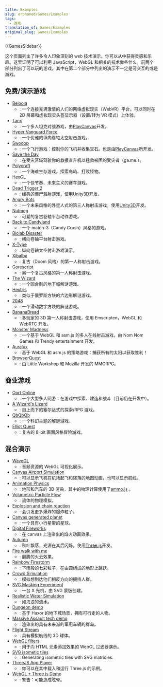 ```yaml
---
title: Examples
slug: orphaned/Games/Examples
tags:
  - 游戏
translation_of: Games/Examples
original_slug: Games/Examples
---
```


{{GamesSidebar}}

这个页面列出了许多令人印象深刻的 web 技术演示，你可以从中获得灵感和乐趣。这里证明了可以利用 JavaScript，WebGL 和相关的技术做些什么。前两个部分列出了可以玩的游戏，其中在第二个部分中列出的演示不一定是可交互的或是游戏。

## 免费/演示游戏

- [Beloola](http://www.beloola.com)
  - : 一个连接充满激情的人们的网络虚拟现实（WebVR）平台。可以同时在 2D 屏幕和虚拟现实头盔显示器（设置/转为 VR 模式）上体验。
- [Tanx](http://playcanv.as/p/aP0oxhUr)
  - : 一个多人坦克对战游戏，由[PlayCanvas](https://playcanvas.com/)开发。
- [Hyper Vanguard Force](https://robertsspaceindustries.com/comm-link/transmission/14704-Hyper-Vanguard-Force)
  - : 一个优雅的纵向卷轴太空射击游戏。
- [Swooop](http://playcanv.as/p/JtL2iqIH)
  - : 一个飞行游戏：控制你的飞机并收集宝石。也是由[PlayCanvas](https://playcanvas.com/)所开发。
- [Save the Day](https://ga.me/games/save-the-day)
  - : 在受灾区域驾驶你的救援直升机以拯救被困的受灾者（ga.me.）。
- [Polycraft](https://ga.me/games/polycraft)
  - : 一个海难生存游戏。探索岛屿、打败怪物。
- [HexGL](http://hexgl.bkcore.com/)
  - : 一个快节奏、未来主义的赛车游戏。
- [Dead Trigger 2](http://beta.unity3d.com/jonas/DT2/)
  - : 经典的僵尸溅射游戏，使用[Unity3D](http://unity3d.com/)开发。
- [Angry Bots](http://beta.unity3d.com/jonas/AngryBots/)
  - : 一个未来风格的外星人式的第三人称射击游戏，使用[Unity3D](http://unity3d.com/)开发。
- [Nutmeg](http://sandbox.photonstorm.com/html5/nutmeg/)
  - : 可爱的复古卷轴平台动作游戏。
- [Back to Candyland](http://www.zibbo.com/game/match-3-games-top/back-to-candyland-episode-1)
  - : 一个 match-3（Candy Crush）风格的游戏。
- [Biolab Disaster](http://playbiolab.com/)
  - : 横向卷轴平台射击游戏。
- [X-Type](http://phoboslab.org/xtype/)
  - : 纵向卷轴太空射击游戏演示。
- [Xibalba](http://phoboslab.org/xibalba/)
  - : 复古（Doom 风格）的第一人称射击游戏。
- [Gorescript](https://timeinvariant.github.io/gorescript/play/)
  - : 另一个复古风格的第一人称射击游戏。
- [The Wizard](http://hypnoticowl.com/games/the-wizard/)
  - : 一个回合制的地下城解谜游戏。
- [Hextris](http://hextris.io/)
  - : 类似于俄罗斯方块的六边形解谜游戏。
- [2048](https://gabrielecirulli.github.io/2048/)
  - : 一个滑动数字方块的解谜游戏。
- [BananaBread](/en-US/demos/detail/bananabread)
  - : 多玩家的 3D 第一人称射击游戏，使用 Emscripten，WebGL 和 WebRTC 开发。
- [Monster Madness](https://hacks.mozilla.org/2013/12/monster-madness-creating-games-on-the-web-with-emscripten/)
  - : 一个基于 WebGL 和 asm.js 的多人在线射击游戏，由 Nom Nom Games 和 Trendy entertainment 开发。
- [Auralux](http://www.auraluxgame.com/game/)
  - : 基于 WebGL 和 asm.js 的策略游戏：捕获所有的太阳以获取胜利！
- [BrowserQuest](http://browserquest.mozilla.org/)
  - : 由 Little Workshop 和 Mozilla 开发的 MMORPG。

## 商业游戏

- [Oort Online](http://oortonline.com/)
  - : 一个大型多人网游：在游戏中探索、建造和战斗（目前仍在开发中）。
- [A Wizard's Lizard](http://www.wizardslizard.com/)
  - : 自上而下的塞尔达式的探索/RPG 游戏。
- [QbQbQb](http://qbqbqb.rezoner.net/)
  - : 一个科幻主题的解谜游戏。
- [Elliot Quest](http://elliotquest.com/)
  - : 复古的 8-bit 画面风格冒险游戏。

## 混合演示

- [WaveGL](http://greweb.me/wavegl/)
  - : 音频资源的 WebGL 可视化展示。
- [Canvas Airport Simulation](http://codepen.io/jackrugile/pen/CdKGx/)
  - : 可以显示飞机在机场起飞和降落的地图动画，也可以显示航线。
- [Animation Physics](http://alteredqualia.com/xg/examples/animation_physics_terrain.html)
  - : 地形和汽车的 3D 渲染，其中的物理计算使用了[ammo.js](https://github.com/kripken/ammo.js) 。
- [Volumetric Particle Flow](http://david.li/flow/)
  - : 流体的物理模拟。
- [Explosion and chain reaction](http://codepen.io/artzub/pen/gszpJ/)
  - : 会引发更多爆炸的爆炸粒子。
- [Canvas generated planet](http://codepen.io/AshKyd/pen/sylFw)
  - : 一个具有小行星带的星球。
- [Digital Fireworks](http://codepen.io/zadvorsky/pen/FAmuL)
  - : 在 canvas 上渲染出的焰火动画效果。
- [Autumn](http://oos.moxiecode.com/js_webgl/autumn/)
  - : 秋叶飘落，光源在其后闪烁。使用[Three.js](https://github.com/mrdoob/three.js)开发。
- [Fire walk with me](http://inear.se/fireshader/)
  - : 翻腾的火云效果。
- [Rainbow Firestorm](http://codepen.io/jackrugile/pen/AokpF)
  - : 下雨般的七彩粒子，在由圆组成的地形上跳跃。
- [Crowd Simulation](http://visualiser.fr/babylon/crowd/)
  - : 模拟想到达他们相反方向的拥挤人群。
- [SVG Masking Experiment](http://codepen.io/noeldelgado/pen/ByxQjL)
  - : 一台 X 光机，由 SVG 蒙版创建。
- [Realistic Water Simulation](https://www.shadertoy.com/view/Ms2SD1)
  - : 如海浪的流水。
- [Dungeon demo](http://www.haxor.xyz/demos/1.0/dungeon/)
  - : 基于 Haxor 的地下城场景，拥有可行走的人物。
- [Massive Assault tech demo](http://massiveassaultnetwork.com/html5/)
  - : 渲染出的具有未来派的军用车辆的群岛。
- [Flight Stream](https://callumprentice.github.io/apps/flight_stream/index.html)
  - : 具有模拟航线的 3D 球体。
- [WebGL filters](http://pixelscommander.com/polygon/htmlgl/demo/filters.html)
  - : 用于向 HTML 元素添加效果的 WebGL 过滤器演示。
- [SVG isometic tiles](http://codepen.io/AshKyd/pen/zxmgzV)
  - : Generating isometric tiles with SVG matricies.
- [ThreeJS App Player](https://jsfiddle.net/jetienne/rkth90c9/)
  - : 你可以在其中载入和运行 Three.js 的示例。
- [WebGL + Three.js Demo](/en-US/demos/detail/escher-puzzle/launch)
  - : 警告：可能造成眩晕。
